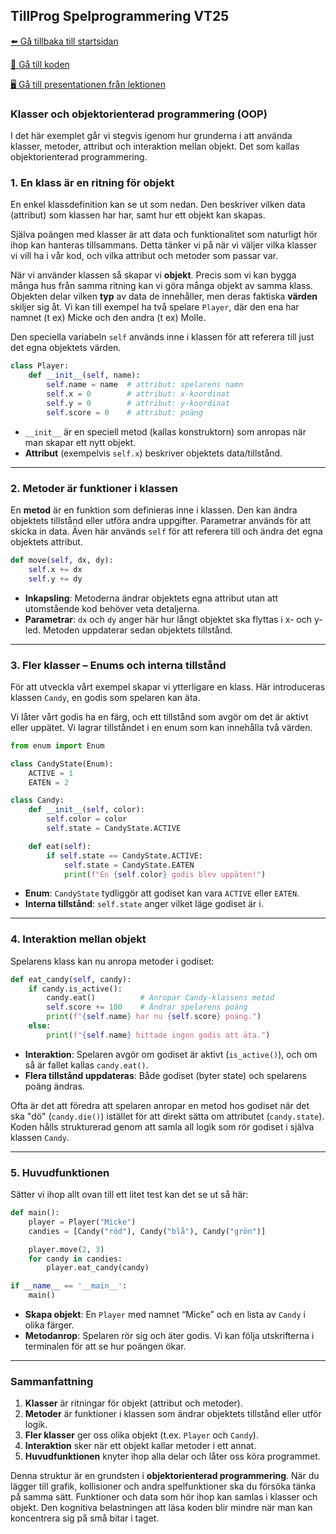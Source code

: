 ## TillProg Spelprogrammering VT25

[⬅️ Gå tillbaka till startsidan](../../README.md)

[👾 Gå till koden](main.py)

[🖥️ Gå till presentationen från lektionen](https://docs.google.com/presentation/d/1PQ8bZSnIzOrrk81jQqsUr7nhtuTJOeXn2ij59O-wPII/edit?usp=sharing)

### Klasser och objektorienterad programmering (OOP)

I det här exemplet går vi stegvis igenom hur grunderna i att använda klasser, metoder, attribut och interaktion mellan objekt. Det som kallas objektorienterad programmering.


### 1. En klass är en ritning för objekt

En enkel klassdefinition kan se ut som nedan. Den beskriver vilken data (attribut) som klassen har har, samt hur ett objekt kan skapas.

Själva poängen med klasser är att data och funktionalitet som naturligt hör ihop kan hanteras tillsammans. Detta tänker vi på när vi väljer vilka klasser vi vill ha i vår kod, och vilka attribut och metoder som passar var.

När vi använder klassen så skapar vi **objekt**. Precis som vi kan bygga många hus från samma ritning kan vi göra många objekt av samma klass. Objekten delar vilken **typ** av data de innehåller, men deras faktiska **värden** skiljer sig åt. Vi kan till exempel ha två spelare `Player`, där den ena har namnet (t ex) Micke och den andra (t ex) Molle.

Den speciella variabeln `self` används inne i klassen för att referera till just det egna objektets värden.

```python
class Player:
    def __init__(self, name):
        self.name = name  # attribut: spelarens namn
        self.x = 0        # attribut: x-koordinat
        self.y = 0        # attribut: y-koordinat
        self.score = 0    # attribut: poäng
```

- `__init__` är en speciell metod (kallas konstruktorn) som anropas när man skapar ett nytt objekt.
- **Attribut** (exempelvis `self.x`) beskriver objektets data/tillstånd.

---

### 2. Metoder är funktioner i klassen

En **metod** är en funktion som definieras inne i klassen. Den kan ändra objektets tillstånd eller utföra andra uppgifter. Parametrar används för att skicka in data. Även här används `self` för att referera till och ändra det egna objektets attribut.

```python
def move(self, dx, dy):
    self.x += dx
    self.y += dy
```

- **Inkapsling**: Metoderna ändrar objektets egna attribut utan att utomstående kod behöver veta detaljerna.  
- **Parametrar**: `dx` och `dy` anger här hur långt objektet ska flyttas i x- och y-led. Metoden uppdaterar sedan objektets tillstånd.

---

### 3. Fler klasser – Enums och interna tillstånd

För att utveckla vårt exempel skapar vi ytterligare en klass. Här introduceras klassen `Candy`, en godis som spelaren kan äta.

Vi låter vårt godis ha en färg, och ett tillstånd som avgör om det är aktivt eller uppätet. Vi lagrar tillståndet i en enum som kan innehålla två värden.

```python
from enum import Enum

class CandyState(Enum):
    ACTIVE = 1
    EATEN = 2

class Candy:
    def __init__(self, color):
        self.color = color
        self.state = CandyState.ACTIVE

    def eat(self):
        if self.state == CandyState.ACTIVE:
            self.state = CandyState.EATEN
            print(f"En {self.color} godis blev uppäten!")
```

- **Enum**: `CandyState` tydliggör att godiset kan vara `ACTIVE` eller `EATEN`.  
- **Interna tillstånd**: `self.state` anger vilket läge godiset är i.

---

### 4. Interaktion mellan objekt

Spelarens klass kan nu anropa metoder i godiset:

```python
def eat_candy(self, candy):
    if candy.is_active():
        candy.eat()          # Anropar Candy-klassens metod
        self.score += 100    # Ändrar spelarens poäng
        print(f"{self.name} har nu {self.score} poäng.")
    else:
        print(f"{self.name} hittade ingen godis att äta.")
```

- **Interaktion**: Spelaren avgör om godiset är aktivt (`is_active()`), och om så är fallet kallas `candy.eat()`.  
- **Flera tillstånd uppdateras**: Både godiset (byter state) och spelarens poäng ändras.

Ofta är det att föredra att spelaren anropar en metod hos godiset när det ska "dö" (`candy.die()`) istället för att direkt sätta om attributet (`candy.state`). Koden hålls strukturerad genom att samla all logik som rör godiset i själva klassen `Candy`. 

---

### 5. Huvudfunktionen

Sätter vi ihop allt ovan till ett litet test kan det se ut så här:

```python
def main():
    player = Player("Micke")
    candies = [Candy("röd"), Candy("blå"), Candy("grön")]

    player.move(2, 3)
    for candy in candies:
        player.eat_candy(candy)

if __name__ == '__main__':
    main()
```

- **Skapa objekt**: En `Player` med namnet “Micke” och en lista av `Candy` i olika färger.  
- **Metodanrop**: Spelaren rör sig och äter godis. Vi kan följa utskrifterna i terminalen för att se hur poängen ökar.

---

### Sammanfattning

1. **Klasser** är ritningar för objekt (attribut och metoder).  
2. **Metoder** är funktioner i klassen som ändrar objektets tillstånd eller utför logik.  
3. **Fler klasser** ger oss olika objekt (t.ex. `Player` och `Candy`).  
4. **Interaktion** sker när ett objekt kallar metoder i ett annat.  
5. **Huvudfunktionen** knyter ihop alla delar och låter oss köra programmet.

Denna struktur är en grundsten i **objektorienterad programmering**. När du lägger till grafik, kollisioner och andra spelfunktioner ska du försöka tänka på samma sätt. Funktioner och data som hör ihop kan samlas i klasser och objekt. Den kognitiva belastningen att läsa koden blir mindre när man kan koncentrera sig på små bitar i taget.
